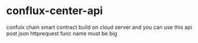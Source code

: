 # conflux-center-api
confulx chain smart contract build on cloud server and you can use this api post json httprequest
func name must be big
